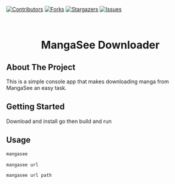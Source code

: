 <!-- PROJECT SHIELDS -->
<!--
*** I'm using markdown "reference style" links for readability.
*** Reference links are enclosed in brackets [ ] instead of parentheses ( ).
*** See the bottom of this document for the declaration of the reference variables
*** for contributors-url, forks-url, etc. This is an optional, concise syntax you may use.
*** https://www.markdownguide.org/basic-syntax/#reference-style-links
-->
[![Contributors][contributors-shield]][contributors-url]
[![Forks][forks-shield]][forks-url]
[![Stargazers][stars-shield]][stars-url]
[![Issues][issues-shield]][issues-url]


<!-- PROJECT LOGO -->
<br />
<p align="center">
  <!-- <a href="https://github.com/geralt18/GoMangaSeeDownloader">
    <img src="images/logo.png" alt="Logo" width="80" height="80">
  </a> -->

  <h1 align="center">MangaSee Downloader</h3>
</p>



<!-- ABOUT THE PROJECT -->
## About The Project
This is a simple console app that makes downloading manga from MangaSee an easy task.

<!-- GETTING STARTED -->
## Getting Started

Download and install go then build and run

<!-- USAGE EXAMPLES -->
## Usage

```sh
mangasee
```

```sh
mangasee url
```

```sh
mangasee url path
```


<!-- MARKDOWN LINKS & IMAGES -->
<!-- https://www.markdownguide.org/basic-syntax/#reference-style-links -->
[contributors-shield]: https://img.shields.io/github/contributors/geralt18/GoMangaSeeDownloader.svg?style=for-the-badge
[contributors-url]: https://github.com/geralt18/GoMangaSeeDownloader/graphs/contributors
[forks-shield]: https://img.shields.io/github/forks/geralt18/GoMangaSeeDownloader.svg?style=for-the-badge
[forks-url]: https://github.com/geralt18/GoMangaSeeDownloader/network/members
[stars-shield]: https://img.shields.io/github/stars/geralt18/GoMangaSeeDownloader.svg?style=for-the-badge
[stars-url]: https://github.com/geralt18/GoMangaSeeDownloader/stargazers
[issues-shield]: https://img.shields.io/github/issues/geralt18/GoMangaSeeDownloader.svg?style=for-the-badge
[issues-url]: https://github.com/geralt18/GoMangaSeeDownloader/issues
[license-shield]: https://img.shields.io/github/license/geralt18/GoMangaSeeDownloader.svg?style=for-the-badge
[license-url]: https://github.com/geralt18/GoMangaSeeDownloader/blob/master/LICENSE.txt

